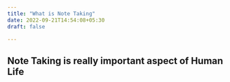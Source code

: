 ```yaml
---
title: "What is Note Taking"
date: 2022-09-21T14:54:08+05:30
draft: false

---
```


## Note Taking is really important aspect of Human Life

